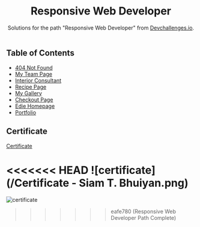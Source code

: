 <h1 align="center">Responsive Web Developer</h1>

<div align="center">
   Solutions for the path "Responsive Web Developer" from  <a href="http://devchallenges.io" target="_blank">Devchallenges.io</a>.
</div>
<br>

## Table of Contents

- [404 Not Found](https://github.com/siamtbhuiyan/devChallenges/tree/main/Responsive%20Web%20Developer/404%20Not%20Found)
- [My Team Page](https://github.com/siamtbhuiyan/devChallenges/tree/main/Responsive%20Web%20Developer/My%20Team%20Page)
- [Interior Consultant](https://github.com/siamtbhuiyan/devChallenges/tree/main/Responsive%20Web%20Developer/Interior%20Consultant)
- [Recipe Page](https://github.com/siamtbhuiyan/devChallenges/tree/main/Responsive%20Web%20Developer/Recipe%20Page)
- [My Gallery](https://github.com/siamtbhuiyan/devChallenges/tree/main/Responsive%20Web%20Developer/My%20Gallery)
- [Checkout Page](https://github.com/siamtbhuiyan/devChallenges/tree/main/Responsive%20Web%20Developer/Checkout%20Page)
- [Edie Homepage](https://github.com/siamtbhuiyan/devChallenges/tree/main/Responsive%20Web%20Developer/Edie%20Homepage)
- [Portfolio](https://github.com/siamtbhuiyan/devChallenges/tree/main/Responsive%20Web%20Developer/Portfolio)

## Certificate

[Certificate](https://devchallenges.io/certificates/hA3n9Qza0g5M8XEhSyxw)

<<<<<<< HEAD
![certificate](/Certificate - Siam T. Bhuiyan.png)
=======
![certificate](/certificate.png)
>>>>>>> eafe780 (Responsive Web Developer Path Complete)


